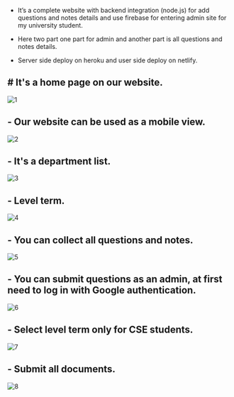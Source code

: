 - It’s a complete website with backend integration (node.js) for add questions and notes 
details and use firebase for entering admin site for my university student.

- Here two part one part for admin and another part is all questions and notes details.

- Server side deploy on heroku and user side deploy on netlify.

## # It's a home page on our website.
![1](https://github.com/RIKO910/baust-question-bank/assets/98657508/0dcdf0e4-3e70-4b3c-adff-e2b2021878ff)
## - Our website can be used as a mobile view.
![2](https://github.com/RIKO910/baust-question-bank/assets/98657508/2e351980-692e-48a3-9a56-41b7fd478163)
## - It's a department list.
![3](https://github.com/RIKO910/baust-question-bank/assets/98657508/280fb128-f787-4677-b30f-34e656e46176)
## - Level term.
![4](https://github.com/RIKO910/baust-question-bank/assets/98657508/ecddf8c4-494e-4deb-b8c1-5fef1f2635e2)
## - You can collect all questions and notes.
![5](https://github.com/RIKO910/baust-question-bank/assets/98657508/17b9e26a-8f66-4347-9aad-88bcbd5f7d2a)
## - You can submit questions as an admin, at first need to log in with Google authentication.
![6](https://github.com/RIKO910/baust-question-bank/assets/98657508/a6d3beb8-33f8-4f8b-a57d-415f9fb91dd1)
## - Select level term only for CSE students.
![7](https://github.com/RIKO910/baust-question-bank/assets/98657508/5d86abc4-229f-4105-90c5-49dcd49facc6)
## - Submit all documents.
![8](https://github.com/RIKO910/baust-question-bank/assets/98657508/ae393b53-ceb4-43da-958a-5a7728db21f4)
